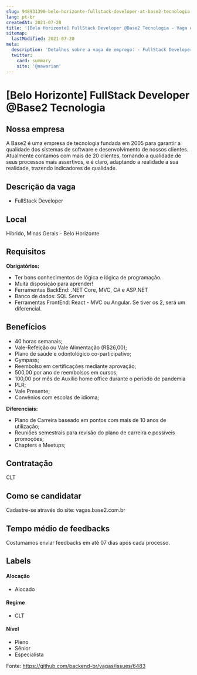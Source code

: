 ```yaml
---
slug: 948931390-belo-horizonte-fullstack-developer-at-base2-tecnologia
lang: pt-br
createdAt: 2021-07-20
title: '[Belo Horizonte] FullStack Developer @Base2 Tecnologia - Vaga de Emprego'
sitemap:
  lastModified: 2021-07-20
meta:
  description: 'Detalhes sobre a vaga de emprego: - FullStack Developer'
  twitter:
    card: summary
    site: '@nawarian'
---
```


# [Belo Horizonte] FullStack Developer @Base2 Tecnologia

<!--
==================================================
Caso a vaga for remoto durante a pandemia informar no texto "Remoto durante o covid"
==================================================
-->
<!-- 
==================================================
POR FAVOR, SÓ POSTE SE A VAGA FOR PARA BACK-END!

Não faça distinção de gênero no título da vaga.

Use: "Back-End Developer" ao invés de 
"Desenvolvedor Back-End" \o/

Exemplo: `[São Paulo] Back-End Developer @ NOME DA EMPRESA`
==================================================
-->
<!--
==================================================
Caso a vaga for remoto durante a pandemia deixar a linha abaixo
==================================================
-->
>

## Nossa empresa

A Base2 é uma empresa de tecnologia fundada em 2005 para garantir a qualidade dos sistemas de software e desenvolvimento de nossos clientes. Atualmente contamos com mais de 20 clientes, tornando a qualidade de seus processos mais assertivos, e é claro, adaptando a realidade a sua realidade, trazendo indicadores de qualidade. 

## Descrição da vaga

-  FullStack Developer

## Local

Híbrido, Minas Gerais - Belo Horizonte

## Requisitos

**Obrigatórios:**
- Ter bons conhecimentos de lógica e lógica de programação.
- Muita disposição para aprender!
- Ferramentas BackEnd: .NET Core, MVC, C# e ASP.NET
- Banco de dados: SQL Server
- Ferramentas FrontEnd: React - MVC ou Angular. Se tiver os 2, será um diferencial.

## Benefícios

- 40 horas semanais;
- Vale-Refeição ou Vale Alimentação (R$26,00);
- Plano de saúde e odontológico co-participativo;
- Gympass;
- Reembolso em certificações mediante aprovação;
- 500,00 por ano de reembolsos em cursos;
- 100,00 por mês de Auxílio home office durante o período de pandemia
- PLR;
- Vale Presente;
- Convênios com escolas de idioma;

**Diferenciais:**
- Plano de Carreira baseado em pontos com mais de 10 anos de utilização;
- Reuniões semestrais para revisão do plano de carreira e possíveis promoções;
- Chapters e Meetups;

## Contratação

CLT

## Como se candidatar

Cadastre-se através do site: vagas.base2.com.br

## Tempo médio de feedbacks

Costumamos enviar feedbacks em até 07 dias após cada processo.

## Labels
<!-- retire os labels que não fazem sentido à vaga -->

#### Alocação
- Alocado


#### Regime
- CLT

#### Nível

- Pleno
- Sênior
- Especialista




Fonte: https://github.com/backend-br/vagas/issues/6483